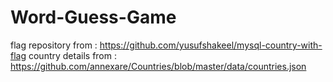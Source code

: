 # Word-Guess-Game
flag repository from : https://github.com/yusufshakeel/mysql-country-with-flag
country details from : https://github.com/annexare/Countries/blob/master/data/countries.json